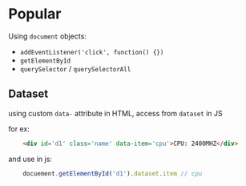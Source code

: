 # Popular 
Using `document` objects:
- `addEventListener('click', function() {})`
- `getElementById`
- `querySelector` / `querySelectorAll`

## Dataset
using custom `data-` attribute in HTML, access from `dataset` in JS

for ex:

```html
    <div id='d1' class='name' data-item='cpu'>CPU: 2400MHZ</div>
```

and use in js:

```javascript
    docuement.getElementById('d1').dataset.item // cpu
```